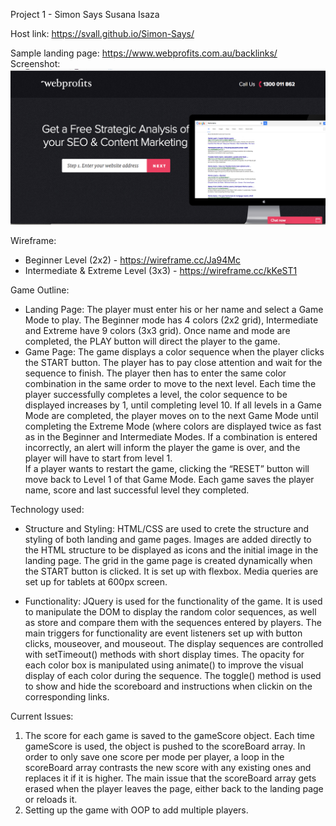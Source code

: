 Project 1 - Simon Says
Susana Isaza

Host link: https://svall.github.io/Simon-Says/


Sample landing page: https://www.webprofits.com.au/backlinks/
Screenshot:
![alt tag](./images/LandingPageModel.png)

Wireframe:
- Beginner Level (2x2) - https://wireframe.cc/Ja94Mc
- Intermediate & Extreme Level (3x3) - https://wireframe.cc/kKeST1


Game Outline:
- Landing Page: The player must enter his or her name and select a Game Mode to play. The Beginner mode has 4 colors (2x2 grid), Intermediate and Extreme have 9 colors (3x3 grid). Once name and mode are completed, the PLAY button will direct the player to the game.<br>
- Game Page: The game displays a color sequence when the player clicks the START button. The player has to pay close attention and wait for the sequence to finish. The player then has to enter the same color combination in the same order to move to the next level. Each time the player successfully completes a level, the color sequence to be displayed increases by 1, until completing level 10. If all levels in a Game Mode are completed, the player moves on to the next Game Mode until completing the Extreme Mode (where colors are displayed twice as fast as in the Beginner and Intermediate Modes. If a combination is entered incorrectly, an alert will inform the player the game is over, and the player will have to start from level 1.<br>
If a player wants to restart the game, clicking the “RESET” button will move back to Level 1 of that Game Mode.
Each game saves the player name, score and last successful level they completed.


Technology used:
- Structure and Styling:
HTML/CSS are used to crete the structure and styling of both landing and game pages. Images are added directly to the HTML structure to be displayed as icons and the initial image in the landing page.
The grid in the game page is created dynamically when the START button is clicked. It is set up with flexbox.
Media queries are set up for tablets at 600px screen.

- Functionality:
JQuery is used for the functionality of the game. It is used to manipulate the DOM to display the random color sequences, as well as store and compare them with the sequences entered by players.
The main triggers for functionality are event listeners set up with button clicks, mouseover, and mouseout.
The display sequences are controlled with setTimeout() methods with short display times.
The opacity for each color box is manipulated using animate() to improve the visual display of each color during the sequence.
The toggle() method is used to show and hide the scoreboard and instructions when clickin on the corresponding links.


Current Issues:
1. The score for each game is saved to the gameScore object. Each time gameScore is used, the object is pushed to the scoreBoard array.
In order to only save one score per mode per player, a loop in the scoreBoard array contrasts the new score with any existing ones and replaces it if it is higher.
The main issue that the scoreBoard array gets erased when the player leaves the page, either back to the landing page or reloads it.
2. Setting up the game with OOP to add multiple players.

